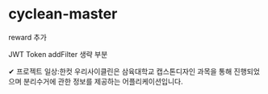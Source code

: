 # cyclean-master
reward 추가

JWT Token addFilter 생략 부분

✔︎ 프로젝트 일상:한컷
우리사이클린은 삼육대학교 캡스톤디자인 과목을 통해 진행되었으며
분리수거에 관한 정보를 제공하는 어플리케이션입니다.

